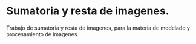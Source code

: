 # Sumatoria y resta de imagenes.
 Trabajo de sumatoria y resta de imagenes, para la materia de modelado y procesamiento de imagenes.
